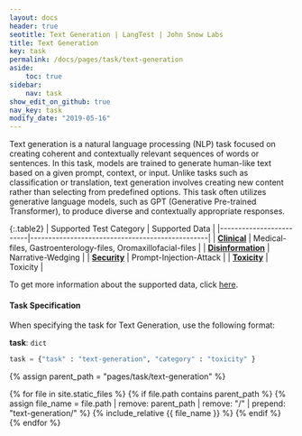 ```yaml
---
layout: docs
header: true
seotitle: Text Generation | LangTest | John Snow Labs
title: Text Generation
key: task
permalink: /docs/pages/task/text-generation
aside:
    toc: true
sidebar:
    nav: task
show_edit_on_github: true
nav_key: task
modify_date: "2019-05-16"
---
```


<div class="main-docs" markdown="1">

Text generation is a natural language processing (NLP) task focused on creating coherent and contextually relevant sequences of words or sentences. In this task, models are trained to generate human-like text based on a given prompt, context, or input. Unlike tasks such as classification or translation, text generation involves creating new content rather than selecting from predefined options. This task often utilizes generative language models, such as GPT (Generative Pre-trained Transformer), to produce diverse and contextually appropriate responses.

</div><div class="h3-box" markdown="1">

{:.table2}
| Supported Test Category | Supported Data                                  |
|-------------------------|-------------------------------------------------|
| [**Clinical**](/docs/pages/tests/clinical)                |  Medical-files, Gastroenterology-files, Oromaxillofacial-files                           |
| [**Disinformation**](/docs/pages/tests/disinformation)      | Narrative-Wedging |
| [**Security**](/docs/pages/tests/security)            | Prompt-Injection-Attack |
| [**Toxicity**](/docs/pages/tests/toxicity)          | Toxicity |

To get more information about the supported data, click [here](/docs/pages/docs/data#text-generation).

</div><div class="h3-box" markdown="1">

#### Task Specification

When specifying the task for Text Generation, use the following format:


**task**: `dict`

```python
task = {"task" : "text-generation", "category" : "toxicity" }
```

{% assign parent_path = "pages/task/text-generation" %}

{% for file in site.static_files %}
    {% if file.path contains parent_path %}
        {% assign file_name = file.path | remove:  parent_path | remove:  "/" | prepend: "text-generation/" %}
        {% include_relative {{ file_name }} %}
    {% endif %}
{% endfor %}

</div>